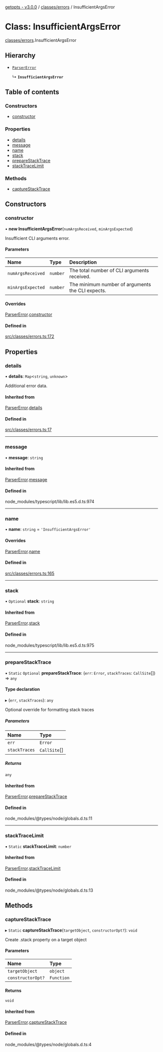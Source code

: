 [getopts - v3.0.0](../README.md) / [classes/errors](../modules/classes_errors.md) / InsufficientArgsError

# Class: InsufficientArgsError

[classes/errors](../modules/classes_errors.md).InsufficientArgsError

## Hierarchy

- [`ParserError`](classes_errors.ParserError.md)

  ↳ **`InsufficientArgsError`**

## Table of contents

### Constructors

- [constructor](classes_errors.InsufficientArgsError.md#constructor)

### Properties

- [details](classes_errors.InsufficientArgsError.md#details)
- [message](classes_errors.InsufficientArgsError.md#message)
- [name](classes_errors.InsufficientArgsError.md#name)
- [stack](classes_errors.InsufficientArgsError.md#stack)
- [prepareStackTrace](classes_errors.InsufficientArgsError.md#preparestacktrace)
- [stackTraceLimit](classes_errors.InsufficientArgsError.md#stacktracelimit)

### Methods

- [captureStackTrace](classes_errors.InsufficientArgsError.md#capturestacktrace)

## Constructors

### constructor

• **new InsufficientArgsError**(`numArgsReceived`, `minArgsExpected`)

Insufficient CLI arguments error.

#### Parameters

| Name              | Type     | Description                                      |
| :---------------- | :------- | :----------------------------------------------- |
| `numArgsReceived` | `number` | The total number of CLI arguments received.      |
| `minArgsExpected` | `number` | The minimum number of arguments the CLI expects. |

#### Overrides

[ParserError](classes_errors.ParserError.md).[constructor](classes_errors.ParserError.md#constructor)

#### Defined in

[src/classes/errors.ts:172](https://github.com/prasadrajandran/node-getopts/blob/43d0c83/src/classes/errors.ts#L172)

## Properties

### details

• **details**: `Map`<`string`, `unknown`\>

Additional error data.

#### Inherited from

[ParserError](classes_errors.ParserError.md).[details](classes_errors.ParserError.md#details)

#### Defined in

[src/classes/errors.ts:17](https://github.com/prasadrajandran/node-getopts/blob/43d0c83/src/classes/errors.ts#L17)

---

### message

• **message**: `string`

#### Inherited from

[ParserError](classes_errors.ParserError.md).[message](classes_errors.ParserError.md#message)

#### Defined in

node_modules/typescript/lib/lib.es5.d.ts:974

---

### name

• **name**: `string` = `'InsufficientArgsError'`

#### Overrides

[ParserError](classes_errors.ParserError.md).[name](classes_errors.ParserError.md#name)

#### Defined in

[src/classes/errors.ts:165](https://github.com/prasadrajandran/node-getopts/blob/43d0c83/src/classes/errors.ts#L165)

---

### stack

• `Optional` **stack**: `string`

#### Inherited from

[ParserError](classes_errors.ParserError.md).[stack](classes_errors.ParserError.md#stack)

#### Defined in

node_modules/typescript/lib/lib.es5.d.ts:975

---

### prepareStackTrace

▪ `Static` `Optional` **prepareStackTrace**: (`err`: `Error`, `stackTraces`: `CallSite`[]) => `any`

#### Type declaration

▸ (`err`, `stackTraces`): `any`

Optional override for formatting stack traces

##### Parameters

| Name          | Type         |
| :------------ | :----------- |
| `err`         | `Error`      |
| `stackTraces` | `CallSite`[] |

##### Returns

`any`

#### Inherited from

[ParserError](classes_errors.ParserError.md).[prepareStackTrace](classes_errors.ParserError.md#preparestacktrace)

#### Defined in

node_modules/@types/node/globals.d.ts:11

---

### stackTraceLimit

▪ `Static` **stackTraceLimit**: `number`

#### Inherited from

[ParserError](classes_errors.ParserError.md).[stackTraceLimit](classes_errors.ParserError.md#stacktracelimit)

#### Defined in

node_modules/@types/node/globals.d.ts:13

## Methods

### captureStackTrace

▸ `Static` **captureStackTrace**(`targetObject`, `constructorOpt?`): `void`

Create .stack property on a target object

#### Parameters

| Name              | Type       |
| :---------------- | :--------- |
| `targetObject`    | `object`   |
| `constructorOpt?` | `Function` |

#### Returns

`void`

#### Inherited from

[ParserError](classes_errors.ParserError.md).[captureStackTrace](classes_errors.ParserError.md#capturestacktrace)

#### Defined in

node_modules/@types/node/globals.d.ts:4
